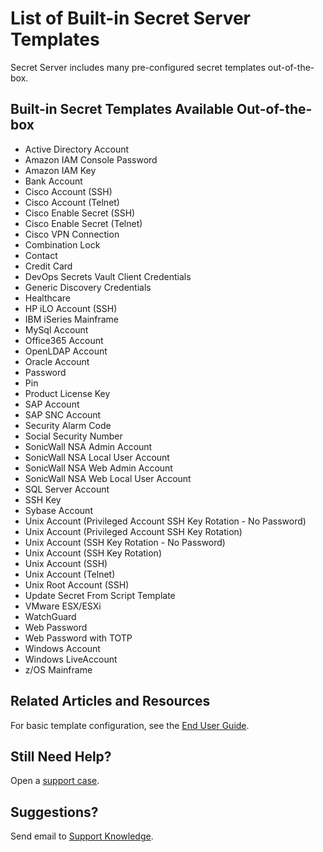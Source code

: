 [title]: # (List of Built-in Secret Templates)
[tags]: # (list,built-in,secret templates)
[priority]: # (1000)

# List of Built-in Secret Server Templates

Secret Server includes many pre-configured secret templates out-of-the-box.

## Built-in Secret Templates Available Out-of-the-box

* Active Directory Account
* Amazon IAM Console Password
* Amazon IAM Key
* Bank Account
* Cisco Account (SSH)
* Cisco Account (Telnet)
* Cisco Enable Secret (SSH)
* Cisco Enable Secret (Telnet)
* Cisco VPN Connection
* Combination Lock
* Contact
* Credit Card
* DevOps Secrets Vault Client Credentials
* Generic Discovery Credentials
* Healthcare
* HP iLO Account (SSH)
* IBM iSeries Mainframe
* MySql Account
* Office365 Account
* OpenLDAP Account
* Oracle Account
* Password
* Pin
* Product License Key
* SAP Account
* SAP SNC Account
* Security Alarm Code
* Social Security Number
* SonicWall NSA Admin Account
* SonicWall NSA Local User Account
* SonicWall NSA Web Admin Account
* SonicWall NSA Web Local User Account
* SQL Server Account
* SSH Key
* Sybase Account
* Unix Account (Privileged Account SSH Key Rotation - No Password)
* Unix Account (Privileged Account SSH Key Rotation)
* Unix Account (SSH Key Rotation - No Password)
* Unix Account (SSH Key Rotation)
* Unix Account (SSH)
* Unix Account (Telnet)
* Unix Root Account (SSH)
* Update Secret From Script Template
* VMware ESX/ESXi
* WatchGuard
* Web Password
* Web Password with TOTP
* Windows Account
* Windows LiveAccount
* z/OS Mainframe

## Related Articles and Resources

For basic template configuration, see the [End User Guide](../../secret-server-end-user-guide/index.md).

## Still Need Help?

Open a [support case](https://thycotic.force.com/support/s/contactsupport).

## Suggestions?

Send email to [Support Knowledge](<mailto:km@thycotic.com>).
